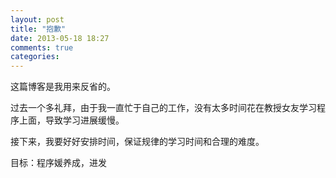 ```yaml
---
layout: post
title: "抱歉"
date: 2013-05-18 18:27
comments: true
categories: 
---
```


这篇博客是我用来反省的。

过去一个多礼拜，由于我一直忙于自己的工作，没有太多时间花在教授女友学习程序上面，导致学习进展缓慢。

接下来，我要好好安排时间，保证规律的学习时间和合理的难度。

目标：程序媛养成，进发
